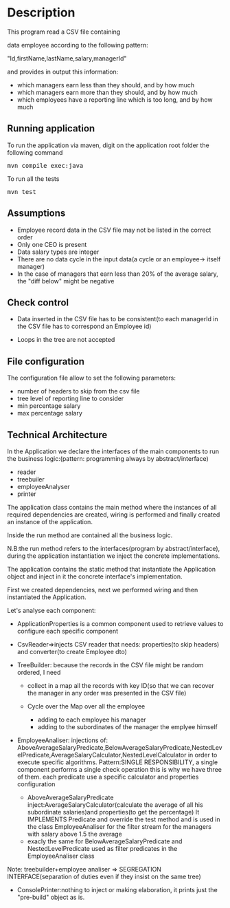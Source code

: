 # Description
This  program read a CSV file containing

data employee according to the following pattern:

"Id,firstName,lastName,salary,managerId"

and provides in output this information:

- which managers earn less than they should, and by how much
- which managers earn more than they should, and by how much
- which employees have a reporting line which is too long, and by how much

## Running application

To run the application via maven, digit on the application root folder the following command
<pre>
mvn compile exec:java
</pre>
To run all the tests
<pre>
mvn test
</pre>


## Assumptions

- Employee record data in the CSV file may not be listed in the correct order 
- Only one CEO is present
- Data salary types are integer
- There are no data cycle in the input data(a cycle or an employee-> itself manager)
- In the case of managers that earn less than 20% of the average salary, the "diff below" might be negative 


## Check control
- Data inserted in the CSV file has to be  consistent(to each managerId in the CSV file has to correspond an Employee id)

- Loops in the tree are not accepted




## File configuration
The configuration file allow to set the following parameters:
- number of headers to skip from the csv file
- tree level of reporting line to consider
- min percentage salary
- max percentage salary


## Technical Architecture

In the Application  we declare the interfaces of the main components to run the business logic:(pattern: programming always by abstract/interface)

-	reader
-	treebuiler
-	employeeAnalyser
-	printer

The application class contains the main method
where the instances of all required dependencies are created,
wiring is performed and finally created an instance of the application.

Inside the run method are contained all the business logic.


N.B:the run method refers to the interfaces(program by abstract/interface), during the application instantiation we inject the concrete implementations.


The application contains the static method that instantiate the Application object
and inject in it the concrete interface's implementation.

First we created dependencies, next we performed wiring and then instantiated the Application.

Let's analyse each component:

- ApplicationProperties is a common component used to retrieve values to configure each specific component

- CsvReader=>injects CSV reader that needs: properties(to skip headers) and converter(to create Employee dto)

- TreeBuilder: because the records in the CSV file might be random ordered, I need

     - collect in a map all the records with key ID(so that we can recover the manager in any order was presented in the CSV file)

     - Cycle over the Map over all the employee
       -	adding to each employee his manager
       -	adding to the subordinates of the manager the emplyee himself

- EmployeeAnaliser: injections of: AboveAverageSalaryPredicate,BelowAverageSalaryPredicate,NestedLevelPredicate,AverageSalaryCalculator,NestedLevelCalculator in order to execute specific algorithms.
     Pattern:SINGLE RESPONSIBILITY, a single component performs a single check operation this is why we have three of them.
     each predicate use a specific calculator and properties configuration
    -	AboveAverageSalaryPredicate inject:AverageSalaryCalculator(calculate the average of all his subordinate salaries)and properties(to get the percentage)
         It IMPLEMENTS Predicate<Employee> and override the test method and is used in the class EmployeeAnaliser for the filter stream for the managers with salary above 1.5 the average
    -	exacly the same for BelowAverageSalaryPredicate and NestedLevelPredicate used as filter predicates in the EmployeeAnaliser class

Note: treebuilder+employee analiser => SEGREGATION INTERFACE(separation of duties even if they insist on the same tree)

-	ConsolePrinter:nothing to inject or making elaboration, it prints just the "pre-build" object as is.